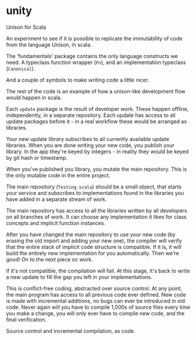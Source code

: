 # unity
Unison for Scala

An experiment to see if it is possible to replicate the immutability of code from the language Unison, in scala.

The 'fundamentals' package contains the only language constructs we need: A typeclass function wrapper (`Fn`), and
an implementation typeclass (`Canonical`).

And a couple of symbols to make writing code a little nicer.

The rest of the code is an example of how a unison-like development flow would happen in scala.

Each `update` package is the result of developer work. These happen offline, independently, in a separate repository.
Each update has access to all update packages before it - in a real workflow these would be arranged as libraries.

Your new update library subscribes to all currently available update libraries. When you are done writing your new code,
you publish your library. In the app they're keyed by integers - in reality they would be keyed by git hash or timestamp.

When you've published you library, you mutate the main repository. This is the only mutable code in the entire project.

The main repository (`Testing.scala`) should be a small object, that starts your service and subscribes to implementations
found in the libraries you have added in a separate stream of work.

The main repository has access to all the libraries written by all developers on all branches of work. It can choose
any implementation it likes for class concepts and implicit function instances.

After you have changed the main repository to use your new code (by erasing the old import and adding your new one),
the compiler will verify that the entire stack of implicit code structure is compatible. If it is, it will build
the entirely new implementation for you automatically. Then we're good! On to the next piece oc work.

If it's not compatible, the compilation will fail. At this stage, it's back to write a new update to fill the gap you left
in your implementations. 

This is conflict-free coding, abstracted over source control. At any point, the main program has access to all previous
code ever defined. New code is made with incremental additions, no bugs can ever be introduced in old code. Never again will you
have to compile 1,000s of source files every time you make a change, you will only ever have to compile new code, and the 
final verification.

Source control and incremental compilation, as code.
